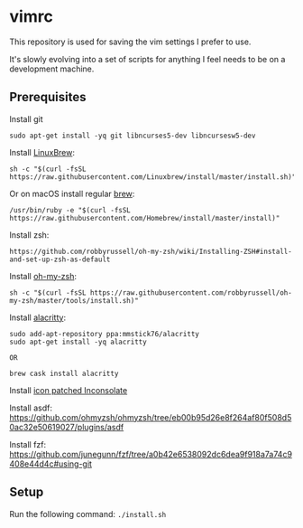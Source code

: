 # vimrc
This repository is used for saving the vim settings I prefer to use.

It's slowly evolving into a set of scripts for anything I feel needs to be on a
development machine.

## Prerequisites

Install git
```
sudo apt-get install -yq git libncurses5-dev libncursesw5-dev
```

Install [LinuxBrew](https://docs.brew.sh/Homebrew-on-Linux):
```
sh -c "$(curl -fsSL https://raw.githubusercontent.com/Linuxbrew/install/master/install.sh)"
```

Or on macOS install regular [brew](https://brew.sh/):
```
/usr/bin/ruby -e "$(curl -fsSL https://raw.githubusercontent.com/Homebrew/install/master/install)"
```

Install zsh:
```
https://github.com/robbyrussell/oh-my-zsh/wiki/Installing-ZSH#install-and-set-up-zsh-as-default
```

Install [oh-my-zsh](https://github.com/ohmyzsh/ohmyzsh):
```
sh -c "$(curl -fsSL https://raw.githubusercontent.com/robbyrussell/oh-my-zsh/master/tools/install.sh)"
```

Install [alacritty](https://github.com/jwilm/alacritty):
```
sudo add-apt-repository ppa:mmstick76/alacritty
sudo apt-get install -yq alacritty

OR

brew cask install alacritty
```

Install [icon patched Inconsolate](https://github.com/ryanoasis/nerd-fonts/releases/download/v2.1.0/Inconsolata.zip)

Install asdf:
https://github.com/ohmyzsh/ohmyzsh/tree/eb00b95d26e8f264af80f508d50ac32e50619027/plugins/asdf

Install fzf:
https://github.com/junegunn/fzf/tree/a0b42e6538092dc6dea9f918a7a74c9408e44d4c#using-git

## Setup
Run the following command:
`./install.sh`
